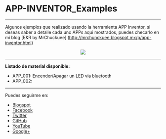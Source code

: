 # APP-INVENTOR_Examples
***
Algunos ejemplos que realizado usando  la herramienta APP Inventor, si deseas saber a detalle cada uno APPs aqui mostrados, puedes checarlo en mi blog [E&R by MrChuckuee] (http://mrchunckuee.blogspot.mx/p/app-inventor.html)

<p align="center">
  <img src="https://2.bp.blogspot.com/-5p3Kq7m_nkA/V5ahSs_ZOuI/AAAAAAAADQA/QCKC0Hkue946j0sFBNFkx9c2rYGGXK9cgCLcB/s1600/app%2Binventor.png"/>
</p>

***
**Listado de material disponible:**
- APP_001: Encender/Apagar un LED via bluetooth
- APP_002: 

***
Puedes seguirme en:
- [Blogspot](http://mrchunckuee.blogspot.com)
- [Facebook](https://www.facebook.com/ElectronicayRobotica)
- [Twitter](https://twitter.com/MrChunckuee)
- [GitHub](https://github.com/MrChunckuee)
- [YouTube](https://www.youtube.com/user/mrchunckueepsr)
- [Google+](https://plus.google.com/u/0/+PedroSanchez-MrChunckuee)
